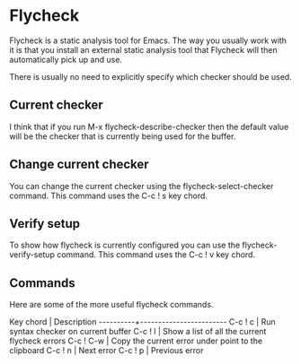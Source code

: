 # Flycheck
Flycheck is a static analysis tool for Emacs. The way you usually work
with it is that you install an external static analysis tool that
Flycheck will then automatically pick up and use.

There is usually no need to explicitly specify which checker should be
used.

## Current checker
I think that if you run M-x flycheck-describe-checker then the default
value will be the checker that is currently being used for the buffer.

## Change current checker
You can change the current checker using the flycheck-select-checker
command. This command uses the C-c ! s key chord.

## Verify setup
To show how flycheck is currently configured you can use the
flycheck-verify-setup command. This command uses the C-c ! v key chord.

## Commands
Here are some of the more useful flycheck commands.

Key chord | Description
----------+------------------------
C-c ! c	  | Run syntax checker on current buffer
C-c ! l	  | Show a list of all the current flycheck errors
C-c ! C-w | Copy the current error under point to the clipboard
C-c ! n	  | Next error
C-c ! p	  | Previous error
